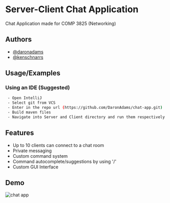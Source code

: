 
# Server-Client Chat Application

Chat Application made for COMP 3825 (Networking)


## Authors

- [@daronadams](https://www.github.com/daronadams)
- [@kenschnarrs](https://www.github.com/kenschnarrs)


## Usage/Examples

### Using an IDE (Suggested)
```bash
 - Open IntelliJ
 - Select git from VCS
 - Enter in the repo url (https://github.com/DaronAdams/chat-app.git)
 - Build maven files
 - Navigate into Server and Client directory and run them respectively (Server first)
```




## Features

- Up to 10 clients can connect to a chat room
- Private messaging
- Custom command system
- Command autocomplete/suggestions by using '/'
- Custom GUI Interface


## Demo

![chat app](https://ibb.co/fG77bqm)

